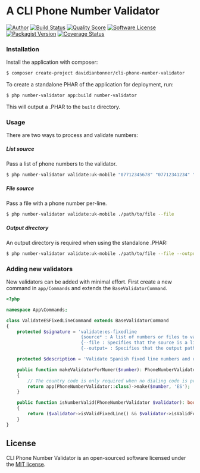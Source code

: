 # A CLI Phone Number Validator

[![Author](http://img.shields.io/badge/author-@dbonner1987-blue.svg?style=flat-square)](https://twitter.com/dbonner1987)
[![Build Status](https://img.shields.io/travis/davidianbonner/cli-phone-number-validator/master.svg?style=flat-square)](https://travis-ci.org/davidianbonner/cli-phone-number-validator)
[![Quality Score](https://img.shields.io/scrutinizer/g/davidianbonner/cli-phone-number-validator.svg?style=flat-square)](https://scrutinizer-ci.com/g/davidianbonner/cli-phone-number-validator)
[![Software License](https://img.shields.io/badge/license-MIT-brightgreen.svg?style=flat-square)](https://github.com/davidianbonner/cli-phone-number-validator/blob/master/LICENSE.md)
[![Packagist Version](https://img.shields.io/packagist/v/davidianbonner/cli-phone-number-validator.svg?style=flat-square)](https://packagist.org/packages/davidianbonner/cli-phone-number-validator)
[![Coverage Status](https://img.shields.io/scrutinizer/coverage/g/davidianbonner/cli-phone-number-validator.svg?style=flat-square)](https://scrutinizer-ci.com/g/davidianbonner/cli-phone-number-validator/code-structure)


### Installation

Install the application with composer:

```bash
$ composer create-project davidianbonner/cli-phone-number-validator
```

To create a standalone PHAR of the application for deployment, run:

```bash
$ php number-validator app:build number-validator
```

This will output a .PHAR to the `build` directory.

### Usage

There are two ways to process and validate numbers:

##### List source

Pass a list of phone numbers to the validator.

```bash
$ php number-validator validate:uk-mobile "07712345678" "07712341234" "07283 123 32"
```

##### File source

Pass a file with a phone number per-line.

```bash
$ php number-validator validate:uk-mobile ./path/to/file --file
```

##### Output directory

An output directory is required when using the standalone .PHAR:

```bash
$ php number-validator validate:uk-mobile ./path/to/file --file --output=/path/to/output/directory
```

### Adding new validators

New validators can be added with minimal effort. First create a new command in `app/Commands` and extends the `BaseValidatorCommand`.

```php
<?php

namespace App\Commands;

class ValidateESFixedLineCommand extends BaseValidatorCommand
{
    protected $signature = 'validate:es-fixedline
                            {source* : A list of numbers or files to validate against}
                            {--file : Specifies that the source is a list of files}
                            {--output= : Specifies that the output path}';

    protected $description = 'Validate Spanish fixed line numbers and ouput to a CSV';

    public function makeValidatorForNumer($number): PhoneNumberValidator
    {
        // The country code is only required when no dialing code is present in the number.
        return app(PhoneNumberValidator::class)->make($number, 'ES');
    }

    public function isNumberValid(PhoneNumberValidator $validator): bool
    {
        return ($validator->isValidFixedLine() && $validator->isValidForCountry('ES'));
    }
}
```

## License

CLI Phone Number Validator is an open-sourced software licensed under the [MIT license](https://github.com/davidianbonner/cli-phone-number-validator/blob/stable/LICENSE.md).
